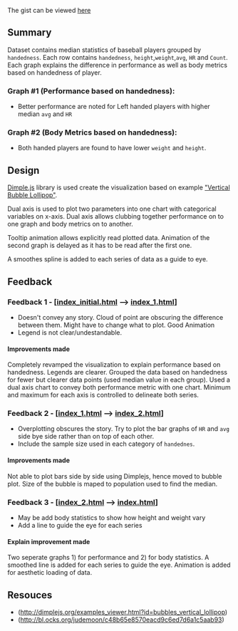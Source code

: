 The gist can be viewed [here](http://bl.ocks.org/bibinmjose/465959c52fbc7f9b5ff58b60f4d19fa6)


## Summary

Dataset contains median statistics of baseball players grouped by `handedness`. Each row contains `handedness`, `height`,`weight`,`avg`, `HR` and `Count`. Each graph explains the difference in performance as well as body metrics based on handedness of player.

### Graph #1 (Performance based on handedness):
* Better performance are noted for Left handed players with higher median `avg` and `HR`

### Graph #2 (Body Metrics based on handedness):
* Both handed players are found to have lower `weight` and `height`.

## Design

[Dimple.js](http://dimplejs.org/) library is used create the visualization based on example ["Vertical Bubble Lollipop"](http://dimplejs.org/examples_viewer.html?id=bubbles_vertical_lollipop).

Dual axis is used to plot two parameters into one chart with categorical variables on x-axis. Dual axis allows clubbing together performance on to one graph and body metrics on to another.

Tooltip animation allows explicitly read plotted data. Animation of the second graph is delayed as it has to be read after the first one.

A smoothes spline is added to each series of data as a guide to eye.



## Feedback

### Feedback 1 - [[index\_initial.html](http://bl.ocks.org/bibinmjose/raw/d9db996f2c13e6ec5af92aed8c60e24b/) --> [index\_1.html](http://bl.ocks.org/bibinmjose/57898f960e99190f902ea7c774df2439#file-index-html)]
* Doesn't convey any story. Cloud of point are obscuring the difference between them.  Might have to change what to plot. Good Animation
* Legend is not clear/undestandable.
#### Improvements made
Completely revamped the visualization to explain performance based on handedness. Legends are clearer. Grouped the data based on handedness for fewer but clearer data points (used median value in each group). Used a dual axis chart to convey both performance metric with one chart. Minimum and maximum for each axis is controlled to delineate both series.

### Feedback 2 - [[index\_1.html](http://bl.ocks.org/bibinmjose/57898f960e99190f902ea7c774df2439#file-index-html) --> [index\_2.html](http://bl.ocks.org/bibinmjose/eef59f1fb00a05fb05b01c4db29d93ca)]
* Overplotting obscures the story. Try to plot the bar graphs of `HR` and `avg` side bye side rather than on top of each other.
* Include the sample size used in each category of `handednes`.
#### Improvements made
Not able to plot bars side by side using Dimplejs, hence moved to bubble plot. Size of the bubble is maped to population used to find the median.

### Feedback 3 - [[index\_2.html](http://bl.ocks.org/bibinmjose/eef59f1fb00a05fb05b01c4db29d93ca) --> [index.html](http://bl.ocks.org/bibinmjose/465959c52fbc7f9b5ff58b60f4d19fa6)]
* May be add body statistics to show how height and weight vary
* Add a line to guide the eye for each series 
#### Explain improvement made
Two seperate graphs 1) for performance and 2) for body statistics.
A smoothed line is added for each series to guide the eye.
Animation is added for aesthetic loading of data.

## Resouces

* (http://dimplejs.org/examples_viewer.html?id=bubbles_vertical_lollipop)
* (http://bl.ocks.org/judemoon/c48b65e8570eacd9c6ed7d6a1c5aab93)